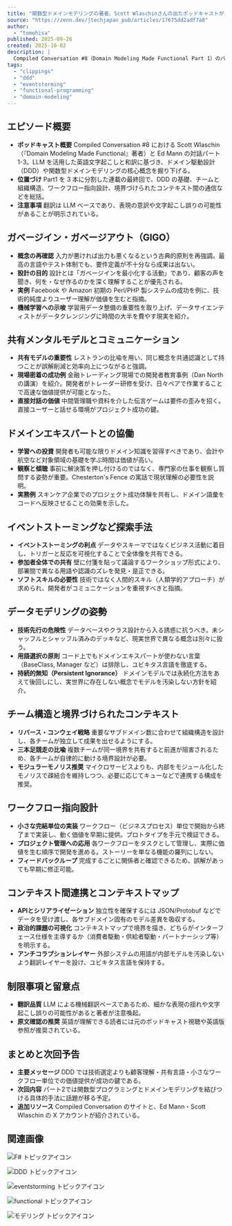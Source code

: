 ```yaml
---
title: "関数型ドメインモデリングの著者、Scott Wlaschinさんの出たポッドキャストが良すぎたので和訳した(1)-3"
source: "https://zenn.dev/jtechjapan_pub/articles/17675dd2adf7a8"
author:
  - "tomohisa"
published: 2025-09-26
created: 2025-10-02
description: |
  Compiled Conversation #8（Domain Modeling Made Functional Part 1）のパート1-3を翻訳し、Scott WlaschinとEd Mannがガベージイン・ガベージアウトや共有メンタルモデル、イベントストーミングなどDDDの要点を語った内容をまとめた記事。
tags:
  - "clippings"
  - "ddd"
  - "eventstorming"
  - "functional-programming"
  - "domain-modeling"
---
```


## エピソード概要

- **ポッドキャスト概要** Compiled Conversation #8 における Scott Wlaschin（『Domain Modeling Made Functional』著者）と Ed Mann の対話パート1-3。LLM を活用した英語文字起こしと和訳に基づき、ドメイン駆動設計（DDD）や関数型ドメインモデリングの核心概念を掘り下げる。
- **位置づけ** Part1 を 3 本に分割した連載の最終回で、DDD の基礎、チームと組織構造、ワークフロー指向設計、境界づけられたコンテキスト間の通信などを総括。
- **注意事項** 翻訳は LLM ベースであり、表現の意訳や文字起こし誤りの可能性があることが明示されている。

## ガベージイン・ガベージアウト（GIGO）

- **概念の再確認** 入力が悪ければ出力も悪くなるという古典的原則を再強調。最高の言語やテスト体制でも、要件定義が不十分なら成果は出ない。
- **設計の目的** 設計とは「ガベージインを最小化する活動」であり、顧客の声を聞き、何を・なぜ作るのかを深く理解することが優先される。
- **実例** Facebook や Amazon 初期の Perl/PHP 製システムの成功を例に、技術的純度よりユーザー理解が価値を生むと指摘。
- **機械学習への示唆** 学習用データ整備の重要性を取り上げ、データサイエンティストがデータクレンジングに時間の大半を費やす現実を紹介。

## 共有メンタルモデルとコミュニケーション

- **共有モデルの重要性** レストランの比喩を用い、同じ概念を共通認識として持つことが誤解削減と効率向上につながると強調。
- **現場密着の成功例** 金融トレーディング現場での開発者教育事例（Dan North の講演）を紹介。開発者がトレーダー研修を受け、日々ペアで作業することで高速な価値提供が可能となった。
- **直接対話の価値** 中間管理職や資料を介した伝言ゲームは要件の歪みを招く。直接ユーザーと話せる環境がプロジェクト成功の鍵。

## ドメインエキスパートとの協働

- **学習への投資** 開発者も可能な限りドメイン知識を習得すべきであり、会計や航空など対象領域の基礎を学ぶ時間は価値が高い。
- **観察と傾聴** 事前に解決策を押し付けるのではなく、専門家の仕事を観察し質問する姿勢が重要。Chesterton's Fence の寓話で現状理解の必要性を説明。
- **実務例** スキンケア企業でのプロジェクト成功体験を共有し、ドメイン語彙をコードへ反映させることの効果を示した。

## イベントストーミングなど探索手法

- **イベントストーミングの利点** データやスキーマではなくビジネス活動に着目し、トリガーと反応を可視化することで全体像を共有できる。
- **参加者全体での共有** 壁に付箋を貼って議論するワークショップ形式により、部署間で異なる用語や認識のズレを発見・是正できる。
- **ソフトスキルの必要性** 技術ではなく人間的スキル（人類学的アプローチ）が求められ、開発者がコミュニケーションを重視すべきと指摘。

## データモデリングの姿勢

- **技術先行の危険性** データベースやクラス設計から入る誘惑に抗うべき。未シャッフルとシャッフル済みのデッキなど、現実世界で異なる概念は別々に扱う。
- **用語選択の原則** コード上でもドメインエキスパートが使わない言葉（BaseClass, Manager など）は排除し、ユビキタス言語を徹底する。
- **持続的無知（Persistent Ignorance）** ドメインモデルでは永続化方法をあえて後回しにし、実世界に存在しない概念でモデルを汚染しない方針を紹介。

## チーム構造と境界づけられたコンテキスト

- **リバース・コンウェイ戦略** 重要なサブドメイン数に合わせて組織構造を設計し、各チームが独立して成果を出せるようにする。
- **三本足競走の比喩** 複数チームが同一境界を共有すると前進が阻害されるため、各チームが自律的に動ける境界設計が必要。
- **モジュラーモノリス推奨** マイクロサービスよりも、内部をモジュール化したモノリスで疎結合を維持しつつ、必要に応じてキューなどで連携する構成を推奨。

## ワークフロー指向設計

- **小さな完結単位の実装** ワークフロー（ビジネスプロセス）単位で開始から終了まで実装し、動く価値を早期に提供。プロトタイプを手元で検証できる。
- **プロジェクト管理への応用** 各ワークフローをタスクとして管理し、実際に価値を生む順序で開発を進める。ストーリーを単なる機能の羅列にしない。
- **フィードバックループ** 完成するごとに関係者と確認できるため、誤解があっても早期に修正可能。

## コンテキスト間連携とコンテキストマップ

- **APIとシリアライゼーション** 独立性を確保するには JSON/Protobuf などでデータを受け渡し、各サブドメイン固有のモデル差異を吸収する。
- **政治的課題の可視化** コンテキストマップで境界を描き、どちらがインターフェース仕様を主導するか（消費者駆動・供給者駆動・パートナーシップ等）を明示する。
- **アンチコラプションレイヤー** 外部システムの用語が内部モデルを汚染しないよう翻訳レイヤーを設け、ユビキタス言語を保持する。

## 制限事項と留意点

- **翻訳品質** LLM による機械翻訳ベースであるため、細かな表現の揺れや文字起こし誤りの可能性があると著者が注意喚起。
- **原文確認の推奨** 英語が理解できる読者には元のポッドキャスト視聴や英語版参照が推奨されている。

## まとめと次回予告

- **主要メッセージ** DDD では技術選定よりも顧客理解・共有言語・小さなワークフロー単位での価値提供が成功の鍵である。
- **次回内容** パート2では関数型プログラミングとドメインモデリングを結びつける具体的手法に話題が移る予定。
- **追加リソース** Compiled Conversation のサイトと、Ed Mann・Scott Wlaschin の X アカウントが紹介されている。

## 関連画像

![F# トピックアイコン](https://storage.googleapis.com/zenn-user-upload/topics/8c9c654d88.jpeg)

![DDD トピックアイコン](https://zenn.dev/images/topic.png)

![eventstorming トピックアイコン](https://zenn.dev/images/topic.png)

![functional トピックアイコン](https://zenn.dev/images/topic.png)

![モデリング トピックアイコン](https://storage.googleapis.com/zenn-user-upload/topics/f31945db84.jpeg)
